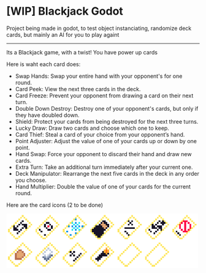 # [WIP] Blackjack Godot

Project being made in godot, to test object instanciating, randomize deck cards, but mainly an AI for you to play againt

---
Its a Blackjack game, with a twist! You have power up cards

Here is waht each card does:
- Swap Hands: Swap your entire hand with your opponent's for one round.
- Card Peek: View the next three cards in the deck.
- Card Freeze: Prevent your opponent from drawing a card on their next turn.
- Double Down Destroy: Destroy one of your opponent's cards, but only if they have doubled down.
- Shield: Protect your cards from being destroyed for the next three turns.
- Lucky Draw: Draw two cards and choose which one to keep.
- Card Thief: Steal a card of your choice from your opponent’s hand.
- Point Adjuster: Adjust the value of one of your cards up or down by one point.
- Hand Swap: Force your opponent to discard their hand and draw new cards.
- Extra Turn: Take an additional turn immediately after your current one.
- Deck Manipulator: Rearrange the next five cards in the deck in any order you choose.
- Hand Multiplier: Double the value of one of your cards for the current round.

Here are the card icons (2 to be done)

<img src="assets\item-icons.png" alt="Item Icons" width="500" style="image-rendering: pixelated;"/>